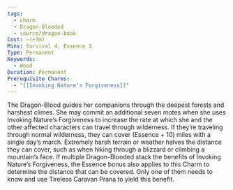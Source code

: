 ```yaml
---
tags:
  - charm
  - Dragon-Blooded
  - source/dragon-book
Cost: —(+7m)
Mins: Survival 4, Essence 3
Type: Permanent
Keywords:
  - Wood
Duration: Permanent
Prerequisite Charms:
  - "[[Invoking Nature’s Forgiveness]]"
---
```

The Dragon-Blood guides her companions through the deepest forests and harshest climes. She may commit an additional seven motes when she uses Invoking Nature’s Forgiveness to increase the rate at which she and the other affected characters can travel through wilderness. If they’re traveling through normal wilderness, they can cover (Essence + 10) miles with a single day’s march. Extremely harsh terrain or weather halves the distance they can cover, such as when hiking through a blizzard or climbing a mountain’s face. If multiple Dragon-Blooded stack the benefits of Invoking Nature’s Forgiveness, the Essence bonus also applies to this Charm to determine the distance that can be covered. Only one of them needs to know and use Tireless Caravan Prana to yield this benefit.
